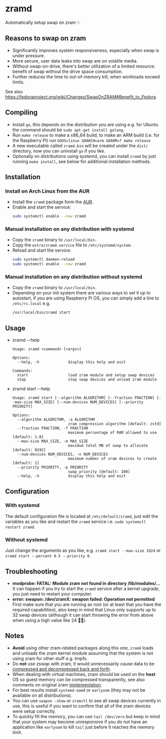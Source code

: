 # zramd

Automatically setup swap on zram ✨

## Reasons to swap on zram

* Significantly improves system responsiveness, especially when swap is under pressure.
* More secure, user data leaks into swap are on volatile media.
* Without swap-on-drive, there's better utilization of a limited resource: benefit of swap without the drive space consumption.
* Further reduces the time to out-of-memory kill, when workloads exceed limits.

See also https://fedoraproject.org/wiki/Changes/SwapOnZRAM#Benefit_to_Fedora

## Compiling

* Install `go`, this depends on the distribution you are using e.g. for Ubuntu the command should be `sudo apt-get install golang`.
* Run `make release` to make a x86_64 build, to make an ARM build (i.e. for the Raspberry Pi) run `GOOS=linux GOARCH=arm GOARM=7 make release`
* A new executable called `zramd.bin` will be created under the `dist/` directory, now you can uninstall `go` if you like.
* Optionally on distributions using systemd, you can install `zramd` by just running `make install`, see below for additional installation methods.

## Installation

### Install on Arch Linux from the AUR

* Install the `zramd` package form the [AUR](https://aur.archlinux.org/packages/zramd/).
* Enable and start the service:
  ```bash
  sudo systemctl enable --now zramd
  ```

### Manual installation on any distribution with systemd

* Copy the `zramd` binary to `/usr/local/bin`.
* Copy the `extra/zramd.service` file to `/etc/systemd/system`.
* Reload and start the service:
  ```bash
  sudo systemctl daemon-reload
  sudo systemctl enable --now zramd
  ```

### Manual installation on any distribution without systemd

* Copy the `zramd` binary to `/usr/local/bin`.
* Depending on your init system there are various ways to set it up to autostart, if you are using Raspberry Pi OS, you can simply add a line to `/etc/rc.local` e.g.
  ```bash
  /usr/local/bin/zramd start
  ```

## Usage

* zramd --help
  ```
  Usage: zramd <command> [<args>]

  Options:
    --help, -h             display this help and exit

  Commands:
    start                  load zram module and setup swap devices
    stop                   stop swap devices and unload zram module
  ```

* zramd start --help
  ```
  Usage: zramd start [--algorithm ALGORITHM] [--fraction FRACTION] [--max-size MAX_SIZE] [--num-devices NUM_DEVICES] [--priority PRIORITY]

  Options:
    --algorithm ALGORITHM, -a ALGORITHM
                           zram compression algorithm [default: zstd]
    --fraction FRACTION, -f FRACTION
                           maximum percentage of RAM allowed to use [default: 1.0]
    --max-size MAX_SIZE, -m MAX_SIZE
                           maximum total MB of swap to allocate [default: 8192]
    --num-devices NUM_DEVICES, -n NUM_DEVICES
                           maximum number of zram devices to create [default: 1]
    --priority PRIORITY, -p PRIORITY
                           swap priority [default: 100]
    --help, -h             display this help and exit
  ```

## Configuration

### With systemd

The default configuration file is located at `/etc/default/zramd`, just edit the variables as you like and restart the `zramd` service i.e. `sudo systemctl restart zramd`.

### Without systemd

Just change the arguments as you like, e.g. `zramd start --max-size 1024` or `zramd start --percent 0.5 --priority 0`.

## Troubleshooting

* **modprobe: FATAL: Module zram not found in directory /lib/modules/...**  
  It can happen if you try to start the `zramd` service after a kernel upgrade, you just need to restart your computer.
* **error: swapon: /dev/zramX: swapon failed: Operation not permitted**  
  First make sure that you are running as root (or at least that you have the required capabilities), also keep in mind that Linux only supports up to 32 swap devices (although it can start throwing the error from above when using a high value like 24 🤷‍♂).

## Notes

* **Avoid** using other zram-related packages along this one, `zramd` loads and unloads the zram kernel module assuming that the system is not using zram for other stuff e.g. tmpfs.
* Do **not** use zswap with zram, it would unnecessarily cause data to be [compressed and decompressed back and forth](https://www.phoronix.com/forums/forum/software/distributions/1231542-fedora-34-looking-to-tweak-default-zram-configuration/page5#post1232327).
* When dealing with virtual machines, zram should be used on the **host** OS so guest memory can be compressed transparently, see also comments on original zram [implementation](https://code.google.com/archive/p/compcache/).
* For best results install `systemd-oomd` or `earlyoom` (they may not be available on all distributions).
* You can use `swapon -show` or `zramctl` to see all swap devices currently in use, this is useful if you want to confirm that all of the zram devices were setup correctly.
* To quickly fill the memory, you can use `tail /dev/zero` but keep in mind that your system may become unresponsive if you do not have an application like `earlyoom` to kill `tail` just before it reaches the memory limit.
